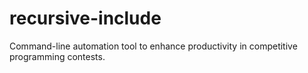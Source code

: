 # recursive-include
Command-line automation tool to enhance productivity in competitive programming contests.
